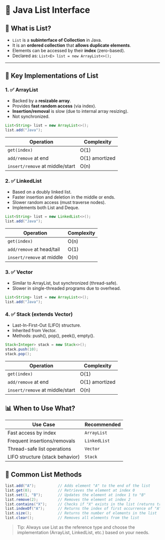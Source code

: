 # 📑 Java List Interface

## 🔹 What is List?

- `List` is a **subinterface of Collection** in Java.
- It is an **ordered collection** that **allows duplicate elements**.
- Elements can be accessed by their **index** (zero-based).
- Declared as: `List<E> list = new ArrayList<>();`

---

## 🧰 Key Implementations of List

### 1. ✅ ArrayList

- Backed by a **resizable array**.
- Provides **fast random access** (via index).
- **Insertion/removal** is slow (due to internal array resizing).
- Not synchronized.

```java
List<String> list = new ArrayList<>();
list.add("Java");
```

| Operation                       | Complexity     |
| ------------------------------- | -------------- |
| `get(index)`                    | O(1)           |
| `add/remove` at end             | O(1) amortized |
| `insert/remove` at middle/start | O(n)           |

### 2. ✅ LinkedList

- Based on a doubly linked list.
- Faster insertion and deletion in the middle or ends.
- Slower random access (must traverse nodes).
- Implements both List and Deque.

```java
List<String> list = new LinkedList<>();
list.add("Java");
```

| Operation                 | Complexity |
| ------------------------- | ---------- |
| `get(index)`              | O(n)       |
| `add/remove` at head/tail | O(1)       |
| `insert/remove` at middle | O(n)       |

### 3. ✅ Vector

- Similar to ArrayList, but synchronized (thread-safe).
- Slower in single-threaded programs due to overhead.

```java
List<String> list = new ArrayList<>();
list.add("Java");
```

### 4. ✅ Stack (extends Vector)

- Last-In-First-Out (LIFO) structure.
- Inherited from Vector.
- Methods: push(), pop(), peek(), empty().

```java
Stack<Integer> stack = new Stack<>();
stack.push(10);
stack.pop();
```

| Operation                       | Complexity     |
| ------------------------------- | -------------- |
| `get(index)`                    | O(1)           |
| `add/remove` at end             | O(1) amortized |
| `insert/remove` at middle/start | O(n)           |

## 📊 When to Use What?

| Use Case                        | Recommended  |
| ------------------------------- | ------------ |
| Fast access by index            | `ArrayList`  |
| Frequent insertions/removals    | `LinkedList` |
| Thread-safe list operations     | `Vector`     |
| LIFO structure (stack behavior) | `Stack`      |

## 🧪 Common List Methods

```java
list.add("A");          // Adds element "A" to the end of the list
list.get(0);            // Retrieves the element at index 0
list.set(1, "B");       // Updates the element at index 1 to "B"
list.remove(2);         // Removes the element at index 2
list.contains("X");     // Checks if "X" exists in the list (returns true/false)
list.indexOf("A");      // Returns the index of first occurrence of "A"
list.size();            // Returns the number of elements in the list
list.clear();           // Removes all elements from the list
```

> Tip: Always use List as the reference type and choose the implementation (ArrayList, LinkedList, etc.) based on your needs.
